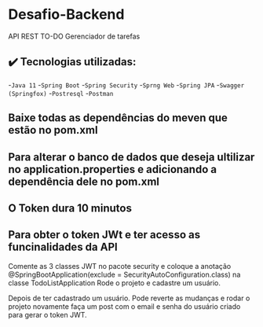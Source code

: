 # Desafio-Backend
API REST TO-DO Gerenciador de tarefas

## ✔️ Tecnologias utilizadas:
-``Java 11``
-``Spring Boot``
-``Spring Security``
-``Sprng Web``
-``Spring JPA``
-``Swagger (Springfox)``
-``Postresql``
-``Postman``

## Baixe todas as dependências do meven que estão no pom.xml
## Para alterar o banco de dados que deseja ultilizar no application.properties e adicionando a dependência dele no pom.xml
## O Token dura 10 minutos

## Para obter o token JWt e ter acesso as funcinalidades da API
Comente as 3 classes JWT no pacote security e coloque a anotação @SpringBootApplication(exclude = SecurityAutoConfiguration.class) na classe TodoListApplication
Rode o projeto e cadastre um usuário.

Depois de ter cadastrado um usuário. Pode reverte as mudanças e rodar o projeto novamente
faça um post com o email e senha do usuário criado para gerar o token JWT.
